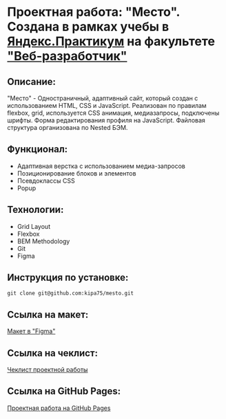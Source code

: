 # Проектная работа: "Место". Создана в рамках учебы в [Яндекс.Практикум](https://praktikum.yandex.ru/) на факультете ["Веб-разработчик"](https://praktikum.yandex.ru/web/) 


## Описание: 

"Место" - Одностраничный, адаптивный сайт, который создан с использованием HTML, CSS и JavaScript.
Реализован по правилам flexbox, grid, используется CSS анимация, медиазапросы, подключены шрифты. Форма редактирования профиля на JavaScript. Файловая структура организована по Nested БЭМ.



## Функционал: 

* Адаптивная верстка с использованием медиа-запросов 
* Позиционирование блоков и элементов
* Псевдоклассы CSS
* Popup
 


## Технологии: 

* Grid Layout
* Flexbox 
* BEM Methodology 
* Git 
* Figma


## Инструкция по установке: 

```
git clone git@github.com:kipa75/mesto.git
``` 



## Ссылка на макет: 

[Макет в "Figma"](https://www.figma.com/file/ZIlzEz7zzreFyid3rzKW34/JavaScript.-Sprint-5-(Copy)?node-id=0%3A1&t=mLVOviIu91VCPvHl-1) 

## Ссылка на чеклист: 

[Чеклист проектной работы](https://code.s3.yandex.net/web-developer/checklists-pdf/new-program/checklist-5.pdf) 

## Ссылка на GitHub Pages:
[Проектная работа на GitHub Pages](https://kipa75.github.io/mesto/index) 
